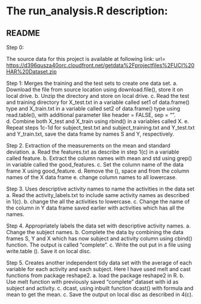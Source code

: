 The run_analysis.R description:
========================================================

README
--------------------------------------------------------
Step 0:

The source data for this project is available at following link:
url= https://d396qusza40orc.cloudfront.net/getdata%2Fprojectfiles%2FUCI%20HAR%20Dataset.zip

Step 1: Merges the training and the test sets to create one data set.
a. Download the file from source location using download.file(),  store it on local drive.
b. Unzip the directory and store on local drive. 
c. Read the test and training directory for X_test.txt in a variable called set1 of data.frame() type  and X_train.txt in a variable called set2 of data.frame() type using read.table(), with additional parameter like header = FALSE, sep = “”.  
d. Combine both X_test and X_train using  rbind() in a  variables called X. 
e. Repeat steps 1c-1d for subject_test.txt and subject_training.txt and Y_test.txt and Y_train.txt, save the data frame by names S and Y, respectively. 

Step 2. Extraction of the measurements on the mean and standard deviation.
a. Read the features.txt as describe in step 1(c) in a variable called feature.
b. Extract the column names with mean and std using grep() in variable called the good_features.
c. Set the column name of the data frame X using good_feature. 
d. Remove the (), space and from the column names of the X data frame 
e. change column names to all lowercase.


Step 3. Uses descriptive activity names to name the activities in the data set
a. Read the activity_labels.txt to include same activity names as described in 1(c).
b. change the all the activities to lowercase.
c. Change the name of the column in Y data frame saved earlier with activities which has all the names.
 
Step 4. Appropriately labels the data set with descriptive activity names.
a. Change the subject names. 
b. Complete the data by combining the data frames S, Y and X which has now subject and activity column using cbind() function. The output is called “complete”.
c. Write the out put in a file using write.table (). Save it on local disc. 

Step 5. Creates another independent tidy data set with the average of each variable for each activity and each subject. 
Here I have used melt and cast functions from package reshape2.
a. load the package reshape2 in R.
b. Use melt function with previously saved “complete” dataset with id as subject and activity.
c. dcast, using inbuilt function dcast() with formula and mean to get the mean. 
c. Save the output on local disc as described in 4(c). 